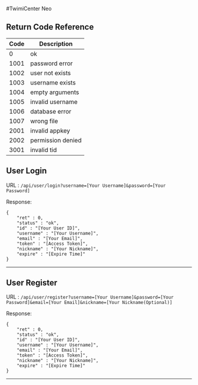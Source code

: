 #TwimiCenter Neo

## Return Code Reference

|  Code  | Description |
|------- |-------------|
|0       |ok           |
|1001    |password error|
|1002    |user not exists|
|1003    |username exists|
|1004    |empty arguments|
|1005    |invalid username|
|1006    |database error|
|1007    |wrong file|
|2001    |invalid appkey|
|2002    |permission denied|
|3001    |invalid tid|

## User Login
URL : `/api/user/login?username=[Your Username]&password=[Your Password]`

Response:

```
{
    "ret" : 0,
    "status" : "ok",
    "id" : "[Your User ID]",
    "username" : "[Your Username]",
    "email" : "[Your Email]",
    "token" : "[Access Token]",
    "nickname" : "[Your Nickname]",
    "expire" : "[Expire Time]"
}
```
    
------------

## User Register
URL : `/api/user/register?username=[Your Username]&password=[Your Password]&email=[Your Email]&nickname=[Your Nickname(Optional)]`

Response:

```
{
    "ret" : 0,
    "status" : "ok",
    "id" : "[Your User ID]",
    "username" : "[Your Username]",
    "email" : "[Your Email]",
    "token" : "[Access Token]",
    "nickname" : "[Your Nickname]",
    "expire" : "[Expire Time]"
}
```

------------